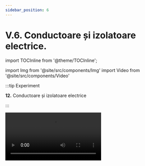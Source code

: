 ```yaml
---
sidebar_position: 6
---
```


# V.6. Conductoare și izolatoare electrice.


import TOCInline from '@theme/TOCInline';

<TOCInline toc={toc} />


import Img from '@site/src/components/Img'
import Video from '@site/src/components/Video'





:::tip Experiment

**12.** Conductoare și izolatoare electrice

:::

<Video src="https://www.youtube.com/embed/D6DwEd43Fhk" />

<br></br>

**Materiale necesare:** baterie electrică, bec, fire de legătură, obiecte din diferite materiale (metale, plastic, grafit, cauciuc etc.).


**Descrierea experimentului:**
 
- Leagă bateria electrică la bornele becului cu ajutorul firelor de legătură și lasă două capete libere (nu închide circuitul electric).

- Intercalează, pe rând, obiectele din materiale diferite. Care materiale produc aprinderea becului?



:::note Observaţie

Numai metalele (aur, cupru, argint, aluminiu, plumb, zinc, fier etc.) și grafitul (mina de la creion) determină aprinderea becului.

:::



**Concluzia experimentului:**

Metalele și grafitul lasă să treacă curentul electric prin ele și astfel se închide circuitul.


:::important

**Clasificarea materialelor din punct de vedere electric:**

a)	**Conductoare electrice** sunt materiale care permit trecerea curentului electric prin ele. 

**Exemple:**
 
- toate metalele,

- grafitul,

- corpul omenesc,

- pământul etc.


b)	**Izolatoare electrice** sunt materiale care nu permit trecerea curentului electric prin ele.  

**Exemple:**
 
- ebonita (materialul din care se confecționează soclurile prizelor, întrerupătoarelor, aparatelor electrice),

- plasticul,

- cauciucul,

- sticla,

- porțelanul,

- apa pură,

- aerul uscat etc.



:::

<br></br>


<Video src="https://www.youtube.com/embed/15pwC_gENCw" />






<br></br>


